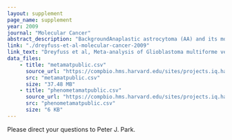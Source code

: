```yaml
---
layout: supplement
page_name: supplement
year: 2009
journal: "Molecular Cancer"
abstract_description: "BackgroundAnaplastic astrocytoma (AA) and its more aggressive counterpart, glioblastoma multiforme (GBM), are the most common intrinsic brain tumors in adults and are almost universally fatal. A deeper understanding of the molecular relationship of these tumor types is necessary to derive insights into the diagnosis, prognosis, and treatment of gliomas. Although genomewide profiling of expression levels with microarrays can be used to identify differentially expressed genes between these tumor types, comparative studies so far have resulted in gene lists that show little overlap.ResultsTo achieve a more accurate and stable list of the differentially expressed genes and pathways between primary GBM and AA, we performed a meta-analysis using publicly available genome-scale mRNA data sets. There were four data sets with sufficiently large sample sizes of both GBMs and AAs, all of which coincidentally used human U133 platforms from Affymetrix, allowing for easier and more precise integration of data. After scoring genes and pathways within each data set, we combined the statistics across studies using the nonparametric rank sum method to identify the features that differentiate GBMs and AAs. We found >900 statistically significant probe sets after correction for multiple testing from the >22,000 tested. We also used the rank sum approach to select >20 significant Biocarta pathways after correction for multiple testing out of >175 pathways examined. The most significant pathway was the hypoxia-inducible factor (HIF) pathway. Our analysis suggests that many of the most statistically significant genes work together in a HIF1A/VEGF-regulated network to increase angiogenesis and invasion in GBM when compared to AA.ConclusionWe have performed a meta-analysis of genome-scale mRNA expression data for 289 human malignant gliomas and have identified a list of >900 probe sets and >20 pathways that are significantly different between GBM and AA. These feature lists could be utilized to aid in diagnosis, prognosis, and grade reduction of high-grade gliomas and to identify genes that were not previously suspected of playing an important role in glioma biology. More generally, this approach suggests that combined analysis of existing data sets can reveal new insights and that the large amount of publicly available cancer data sets should be further utilized in a similar manner."
link: "./dreyfuss-et-al-molecular-cancer-2009"
link_text: "Dreyfuss et al, Meta-analysis of Glioblastoma multiforme versus Anaplastic astrocytoma identifies robust gene markers, Molecular Cancer, 8:71, 2009"
data_files:
    - title: "metamatpublic.csv"
      source_url: "https://compbio.hms.harvard.edu/sites/projects.iq.harvard.edu/files/parklab/files/metamatpublic.csv"
      src: "metamatpublic.csv"
      size: "37.48 MB"
    - title: "phenometamatpublic.csv"
      source_url: "https://compbio.hms.harvard.edu/sites/projects.iq.harvard.edu/files/parklab/files/phenometamatpublic.csv"
      src: "phenometamatpublic.csv"
      size: "6 KB"
---
```


Please direct your questions to Peter J. Park.
